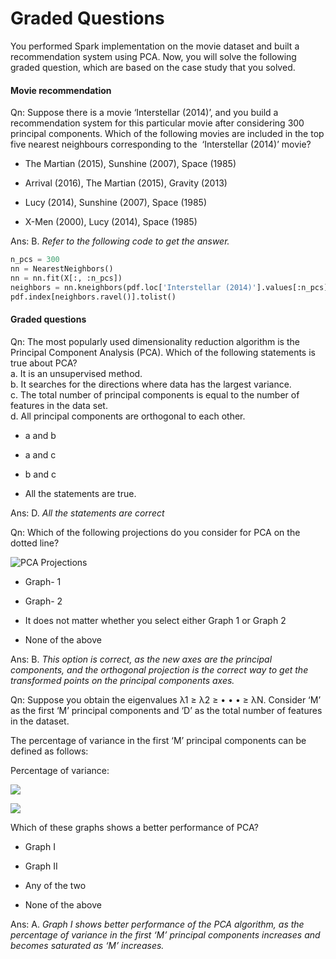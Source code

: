 # Graded Questions

You performed Spark implementation on the movie dataset and built a recommendation system using PCA. Now, you will solve the following graded question, which are based on the case study that you solved. 

#### Movie recommendation

Qn: Suppose there is a movie ‘Interstellar (2014)’, and you build a recommendation system for this particular movie after considering 300 principal components. Which of the following movies are included in the top five nearest neighbours corresponding to the  ‘Interstellar (2014)’ movie?

- The Martian (2015), Sunshine (2007), Space (1985)

- Arrival (2016), The Martian (2015), Gravity (2013)

- Lucy (2014), Sunshine (2007), Space (1985)

- X-Men (2000), Lucy (2014), Space (1985)

Ans: B. *Refer to the following code to get the answer.*

```python
n_pcs = 300
nn = NearestNeighbors()
nn = nn.fit(X[:, :n_pcs])
neighbors = nn.kneighbors(pdf.loc['Interstellar (2014)'].values[:n_pcs].reshape(1, -1), return_distance=False)
pdf.index[neighbors.ravel()].tolist()
```

#### Graded questions

Qn: The most popularly used dimensionality reduction algorithm is the Principal Component Analysis (PCA). Which of the following statements is true about PCA?  
a. It is an unsupervised method.  
b. It searches for the directions where data has the largest variance.  
c. The total number of principal components is equal to the number of features in the data set.  
d. All principal components are orthogonal to each other.

- a and b

- a and c

- b and c

- All the statements are true.

Ans: D. *All the statements are correct*

Qn: Which of the following projections do you consider for PCA on the dotted line?

![PCA Projections](https://i.ibb.co/gr1WcRt/PCA-Projections-Question.png)

- Graph- 1

- Graph- 2

- It does not matter whether you select either Graph 1 or Graph 2

- None of the above

Ans: B. *This option is correct, as the new axes are the principal components, and the orthogonal projection is the correct way to get the transformed points on the principal components axes.*

Qn: Suppose you obtain the eigenvalues λ1 ≥ λ2 ≥ • • • ≥ λN. Consider ‘M’ as the first ‘M’ principal components and ‘D’ as the total number of features in the dataset. 

The percentage of variance in the first ‘M’ principal components can be defined as follows:

Percentage of variance:

![](https://images.upgrad.com/1e559205-07f1-4db2-b990-0edcd5c75e0d-pca%203.4.9%202.png)

![](https://images.upgrad.com/4300791b-8dfc-45a4-9072-8576d4850f2b-pca%203.4.9%203.png)

Which of these graphs shows a better performance of PCA?

- Graph I

- Graph II

- Any of the two

- None of the above

Ans: A. *Graph I shows better performance of the PCA algorithm, as the percentage of variance in the first ‘M’ principal components increases and becomes saturated as ‘M’ increases.*
